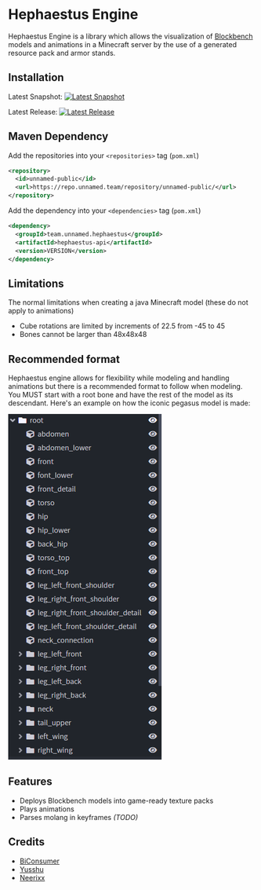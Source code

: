 # Hephaestus Engine
Hephaestus Engine is a library which allows the visualization of [Blockbench](https://blockbench.net)
models and animations in a Minecraft server by the use of a generated resource pack and armor stands.

## Installation
Latest Snapshot: [![Latest Snapshot](https://img.shields.io/nexus/s/team.unnamed.hephaestus/hephaestus-api.svg?server=https%3A%2F%2Frepo.unnamed.team)](https://repo.unnamed.team/repository/unnamed-snapshots)

Latest Release: [![Latest Release](https://img.shields.io/nexus/r/team.unnamed.hephaestus/hephaestus-api.svg?server=https%3A%2F%2Frepo.unnamed.team)](https://repo.unnamed.team/repository/unnamed-snapshots)

## Maven Dependency
Add the repositories into your  `<repositories>`  tag (`pom.xml`)
```XML
<repository>
  <id>unnamed-public</id>
  <url>https://repo.unnamed.team/repository/unnamed-public/</url>
</repository>
```
Add the dependency into your  `<dependencies>`  tag (`pom.xml`)
```XML
<dependency>
  <groupId>team.unnamed.hephaestus</groupId>
  <artifactId>hephaestus-api</artifactId>
  <version>VERSION</version>
</dependency>
```

## Limitations
The normal limitations when creating a java Minecraft model (these do not apply to animations)
- Cube rotations are limited by increments of 22.5 from -45 to 45
- Bones cannot be larger than 48x48x48

## Recommended format
Hephaestus engine allows for flexibility while modeling and handling animations but there is a
recommended format to follow when modeling. You MUST start with a root bone and have the rest of
the model as its descendant. Here's an example on how the iconic pegasus model is made:

![Pegasus](.github/pegasus-format.png)

## Features
- Deploys Blockbench models into game-ready texture packs
- Plays animations
- Parses molang in keyframes *(TODO)*

## Credits
- [BiConsumer](https://github.com/BiConsumer)
- [Yusshu](https://github.com/yusshu)
- [Neerixx](https://github.com/Neerixx)
